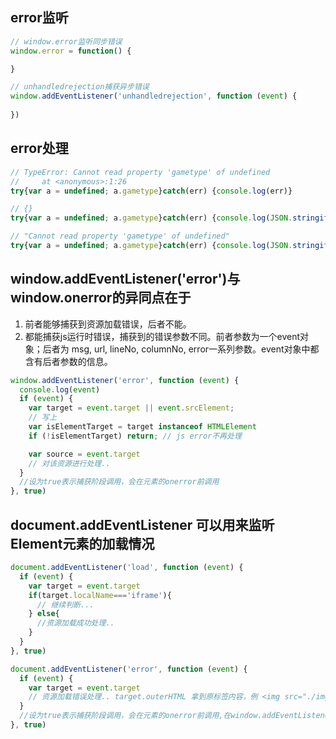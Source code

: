 ## error监听
```js
// window.error监听同步错误
window.error = function() {

}

// unhandledrejection捕获异步错误
window.addEventListener('unhandledrejection', function (event) {
    
})
```
## error处理
```js
// TypeError: Cannot read property 'gametype' of undefined
//     at <anonymous>:1:26
try{var a = undefined; a.gametype}catch(err) {console.log(err)}
```
```js
// {}
try{var a = undefined; a.gametype}catch(err) {console.log(JSON.stringify(err))}
```
```js
// "Cannot read property 'gametype' of undefined"
try{var a = undefined; a.gametype}catch(err) {console.log(JSON.stringify(err.message))}
```
## window.addEventListener('error')与window.onerror的异同点在于
1. 前者能够捕获到资源加载错误，后者不能。
2. 都能捕获js运行时错误，捕获到的错误参数不同。前者参数为一个event对象；后者为 msg, url, lineNo, columnNo, error一系列参数。event对象中都含有后者参数的信息。
```js
window.addEventListener('error', function (event) {
  console.log(event)
  if (event) {
    var target = event.target || event.srcElement;
    // 写上
    var isElementTarget = target instanceof HTMLElement
    if (!isElementTarget) return; // js error不再处理

    var source = event.target
    // 对该资源进行处理..
  }
  //设为true表示捕获阶段调用，会在元素的onerror前调用
}, true)
```
## document.addEventListener 可以用来监听Element元素的加载情况
```js
document.addEventListener('load', function (event) {
  if (event) {
    var target = event.target
    if(target.localName==='iframe'){
      // 继续判断...
    } else{
      //资源加载成功处理..
    }
  }
}, true)

document.addEventListener('error', function (event) {
  if (event) {
    var target = event.target
    // 资源加载错误处理.. target.outerHTML 拿到原标签内容，例 <img src="./img/a.png">
  }
  //设为true表示捕获阶段调用，会在元素的onerror前调用,在window.addEventListener('error')后调用
}, true)
``` 